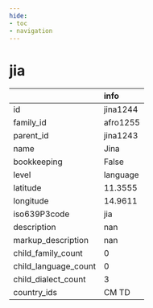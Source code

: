 ```yaml
---
hide:
- toc
- navigation
---
```

# jia
|                      | info     |
|:---------------------|:---------|
| id                   | jina1244 |
| family_id            | afro1255 |
| parent_id            | jina1243 |
| name                 | Jina     |
| bookkeeping          | False    |
| level                | language |
| latitude             | 11.3555  |
| longitude            | 14.9611  |
| iso639P3code         | jia      |
| description          | nan      |
| markup_description   | nan      |
| child_family_count   | 0        |
| child_language_count | 0        |
| child_dialect_count  | 3        |
| country_ids          | CM TD    |